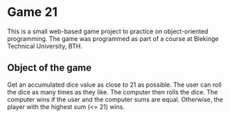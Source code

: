 # Game 21

This is a small web-based game project to practice on object-oriented
programming. The game was programmed as part of a course at Blekinge
Technical University, BTH.

## Object of the game
Get an accumulated dice value as close to 21 as possible. The user can roll the
dice as many times as they like. The computer then rolls the dice. The computer
wins if the user and the computer sums are equal. Otherwise, the player with
the highest sum (<= 21) wins.
